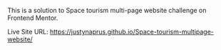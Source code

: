 This is a solution to Space tourism multi-page website challenge on Frontend Mentor.

Live Site URL: https://justynaprus.github.io/Space-tourism-multipage-website/
